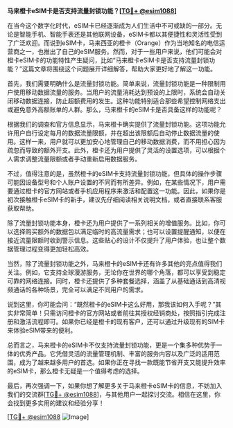 **马来橙卡eSIM卡是否支持流量封锁功能？[[TG💪+ @esim1088](https://t.me/s/esim1088)]**

在当今这个数字化时代，eSIM卡已经逐渐成为人们生活中不可或缺的一部分。无论是智能手机、智能手表还是其他联网设备，eSIM卡都以其便捷性和灵活性受到了广泛欢迎。而说到eSIM卡，马来西亚的橙卡（Orange）作为当地知名的电信运营商之一，也推出了自己的eSIM服务。然而，对于一些用户来说，他们可能会对橙卡eSIM卡的功能特性产生疑问，比如“马来橙卡eSIM卡是否支持流量封锁功能？”这篇文章将围绕这个问题展开详细解答，帮助大家更好地了解这一功能。

首先，我们需要明确什么是流量封锁功能。简单来说，流量封锁功能是一种限制用户使用移动数据流量的服务。当用户的流量消耗达到预设的上限时，系统会自动关闭移动数据连接，防止超额费用的发生。这种功能特别适合那些希望控制网络支出或避免意外高额账单的人群。那么，马来橙卡的eSIM卡是否具备这样的功能呢？

根据我们的调查和官方信息显示，马来橙卡确实提供了流量封锁功能。这项功能允许用户自行设定每月的数据流量限额，并在超出该限额后自动停止数据流量的使用。这样一来，用户就可以更加安心地管理自己的移动数据消费，而不用担心因为疏忽而导致的额外开支。此外，橙卡还为用户提供了灵活的设置选项，可以根据个人需求调整流量限额或者手动重新启用数据服务。

不过，值得注意的是，虽然橙卡的eSIM卡支持流量封锁功能，但具体的操作步骤可能因设备型号和个人账户设置的不同而有所差异。例如，在某些情况下，用户需要通过橙卡的官方网站或者手机应用程序来激活和配置这一功能。因此，如果你是初次接触橙卡eSIM卡的新手，建议先仔细阅读相关说明文档，或者直接联系客服获取帮助。

除了流量封锁功能本身，橙卡还为用户提供了一系列相关的增值服务。比如，你可以选择购买额外的数据包以满足临时的高流量需求；也可以设置提醒通知，以便在接近流量限额时收到警示信息。这些贴心的设计不仅提升了用户体验，也让整个数据管理过程变得更加轻松高效。

当然，除了流量封锁功能之外，马来橙卡的eSIM卡还有许多其他的亮点值得我们关注。例如，它支持全球漫游服务，无论你在世界的哪个角落，都可以享受到稳定可靠的网络连接。同时，橙卡还提供了多种套餐选择，涵盖了从基础通话到高清视频通话的各种场景，完全可以满足不同用户的需求。

说到这里，你可能会问：“既然橙卡的eSIM卡这么好用，那我该如何入手呢？”其实非常简单！只需访问橙卡的官方网站或者前往其授权经销商处，按照指引完成注册和激活流程即可。如果你已经是橙卡的现有客户，还可以通过升级现有的SIM卡来体验eSIM带来的便利。

总而言之，马来橙卡的eSIM卡不仅支持流量封锁功能，更是一个集多种优势于一体的优秀产品。它凭借灵活的流量管理机制、丰富的服务内容以及广泛的适用范围，成为了越来越多用户的首选。如果你正在寻找一款既能节省开支又能提升效率的eSIM卡，那么橙卡无疑是一个值得考虑的选择。

最后，再次强调一下，如果你想了解更多关于马来橙卡eSIM卡的信息，不妨加入我们的交流群[[TG💪+ @esim1088](https://t.me/s/esim1088)]，与其他用户一起探讨交流。相信在这里，你会找到更多实用的建议和经验分享！

[[TG💪+ @esim1088](https://t.me/s/esim1088) ![Image](https://i.postimg.cc/4NQfJmqS/Snipaste-2025-05-13-00-14-12.png)]